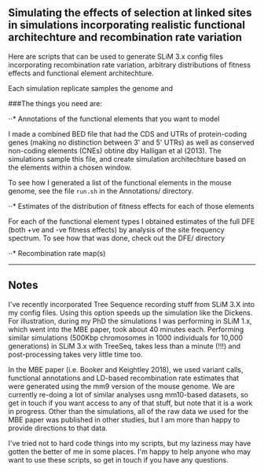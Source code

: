 ## Simulating the effects of selection at linked sites in simulations incorporating realistic functional architechture and recombination rate variation

Here are scripts that can be used to generate SLiM 3.x config files incorporating recombination rate variation, arbitrary distributions of fitness effects and functional element architechture.

Each simulation replicate samples the genome and 

###The things you need are:

⋅⋅* Annotations of the functional elements that you want to model

I made a combined BED file that had the CDS and UTRs of protein-coding genes (making no distinction between 3' and 5' UTRs) as well as conserved non-coding elements (CNEs) obtine dby Halligan et al (2013). The simulations sample this file, and create simulation architechture based on the elements within a chosen window.
 
To see how I generated a list of the functional elements in the mouse genome, see the file ``run.sh`` in the Annotations/ directory.

⋅⋅* Estimates of the distribution of fitness effects for each of those elements

For each of the functional element types I obtained estimates of the full DFE (both +ve and -ve fitness effects) by analysis of the site frequency spectrum. To see how that was done, check out the DFE/ directory

⋅⋅* Recombination rate map(s)


___

## Notes

I've recently incorporated Tree Sequence recording stuff from SLiM 3.X into my config files. Using this option speeds up the simulation like the Dickens. For illustration, during my PhD the simulations I was performing in SLiM 1.x, which went into the MBE paper, took about 40 minutes each. Performing similar simulations (500Kbp chromosomes in 1000 individuals for 10,000 generations) in SLiM 3.x with TreeSeq, takes less than a minute (!!!) and post-processing takes very little time too.  

In the MBE paper (i.e. Booker and Keightley 2018), we used variant calls, functional annotations and LD-based recombination rate estimates that were generated using the mm9 version of the mouse genome. We are currently re-doing a lot of similar analyses usng mm10-based datasets, so get in touch if you want access to any of that stuff, but note that it is a work in progress. Other than the simulations, all of the raw data we used for the MBE paper was published in other studies, but I am more than happy to provide directions to that data.

I've tried not to hard code things into my scripts, but my laziness may have gotten the better of me in some places. I'm happy to help anyone who may want to use these scripts, so get in touch if you have any questions.
